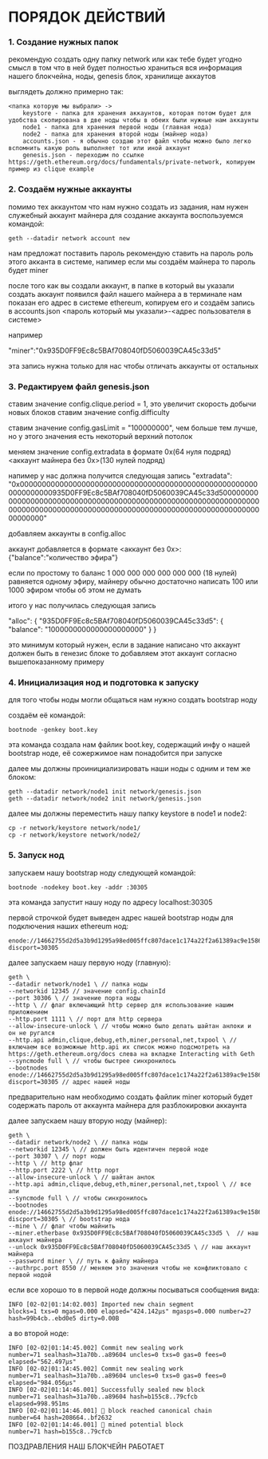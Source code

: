# ПОРЯДОК ДЕЙСТВИЙ

### 1. Создание нужных папок 
рекомендую создать одну папку network или как тебе будет угодно смысл в том что в ней будет полностью храниться вся информация нашего блокчейна, ноды, genesis блок, хранилище аккаутов

выглядеть должно примерно так:

    <папка которую мы выбрали> ->
        keystore - папка для хранения аккаунтов, которая потом будет для удобства скопирована в две ноды чтобы в обеих были нужные нам аккаунты
        node1 - папка для хранения первой ноды (главная нода)
        node2 - папка для хранения второй ноды (майнер нода)
        accounts.json - я обычно создаю этот файл чтобы можно было легко вспомнить какую роль выполняет тот или иной аккаунт
        genesis.json - переходим по ссылке https://geth.ethereum.org/docs/fundamentals/private-network, копируем пример из clique example

### 2. Создаём нужные аккаунты
помимо тех аккаунтом что нам нужно создать из задания, нам нужен служебный аккаунт майнера
для создание аккаунта воспользуемся командой:

	geth --datadir network account new

нам предложат поставить пароль
рекомендую ставить на пароль роль этого акканта в системе, напимер если мы создаём майнера то пароль будет miner

после того как вы создали аккаунт, в папке в который вы указали создать аккаунт появился файл нашего майнера а в терминале нам показан его адрес в системе ethereum, копируем его и создаём запись в accounts.json
<пароль который мы указали>-<адрес пользователя в системе>

например 

"miner":"0x935D0FF9Ec8c5BAf708040fD5060039CA45c33d5"

эта запись нужна только для нас чтобы отличать аккаунты от остальных


### 3. Редактируем файл genesis.json

ставим значение config.clique.period = 1, это увеличит скорость добычи новых блоков
ставим значение config.difficulty

ставим значение config.gasLimit = "100000000", чем больше тем лучше, но у этого значения есть некоторый верхний потолок

меняем значение config.extradata в формате
0x(64 нуля подряд)<аккаунт майнера без 0x>(130 нулей подряд)

напимер у нас должна получится следующая запись
"extradata": "0x0000000000000000000000000000000000000000000000000000000000000000935D0FF9Ec8c5BAf708040fD5060039CA45c33d50000000000000000000000000000000000000000000000000000000000000000000000000000000000000000000000000000000000000000000000000000000000"

добавляем аккаунты в config.alloc

аккаунт добавляется в формате 
<аккаунт без 0x>:{"balance":"количество эфира"}

если по простому то баланс 1 000 000 000 000 000 000 (18 нулей) равняется одному эфиру, майнеру обычно достаточно написать 100 или 1000 эфиром чтобы об этом не думать

итого у нас получилась следующая запись

"alloc": {
    "935D0FF9Ec8c5BAf708040fD5060039CA45c33d5": {
        "balance": "1000000000000000000000"
    }
}

это минимум который нужен, если в задание написано что аккаунт должен быть в генезис блоке то добавляем этот аккаунт согласно вышепоказанному примеру


### 4. Инициализация нод и подготовка к запуску
для того чтобы ноды могли общаться нам нужно создать bootstrap ноду 

создаём её командой:

	bootnode -genkey boot.key

эта команда создала нам файлик boot.key, содержащий инфу о нашей bootstrap ноде, её сожержимое нам понадобится при запуске

далее мы должны проинициализировать наши ноды с одним и тем же блоком:

    geth --datadir network/node1 init network/genesis.json 
    geth --datadir network/node2 init network/genesis.json 

далее мы должны переместить нашу папку keystore в node1 и node2:

    cp -r network/keystore network/node1/
	cp -r network/keystore network/node2/

### 5. Запуск нод

запускаем нашу bootstrap ноду следующей командой:

	bootnode -nodekey boot.key -addr :30305

эта команда запустит нашу ноду по адресу localhost:30305

первой строчкой будет выведен адрес нашей bootstrap ноды для подключения наших ethereum нод:

    enode://14662755d2d5a3b9d1295a98ed005ffc807dace1c174a22f2a61389ac9e158650b629d8d5d138cbfb0bf024cb6ee2c6322d59c62a9d52e904d985f778f09eff8@127.0.0.1:0?discport=30305

далее запускаем нашу первую ноду (главную):

	geth \
	--datadir network/node1 \ // папка ноды
	--networkid 12345 // значение config.chainId
	--port 30306 \ // значение порта ноды
	--http \ // флаг включающий http сервер для использование нашим приложением
	--http.port 1111 \ // порт для http сервера
	--allow-insecure-unlock \ // чтобы можно было делать шайтан анлоки и он не ругался
	--http.api admin,clique,debug,eth,miner,personal,net,txpool \ // включаем все возможные http.api их список можно подсмотреть на https://geth.ethereum.org/docs слева на вкладке Interacting with Geth
	--syncmode full \ // чтобы быстрее синхронилось
	--bootnodes enode://14662755d2d5a3b9d1295a98ed005ffc807dace1c174a22f2a61389ac9e158650b629d8d5d138cbfb0bf024cb6ee2c6322d59c62a9d52e904d985f778f09eff8@127.0.0.1:0?discport=30305 // адрес нашей ноды 

предварительно нам необходимо создать файлик miner который будет содержать пароль от аккаунта майнера для разблокировки аккаунта

далее запускаем нашу вторую ноду (майнер):

	geth \
	--datadir network/node2 \ // папка ноды
	--networkid 12345 \ // должен быть идентичен первой ноде
	--port 30307 \ // порт ноды
	--http \ // http флаг
	--http.port 2222 \ // http порт
	--allow-insecure-unlock \ // шайтан анлок
	--http.api admin,clique,debug,eth,miner,personal,net,txpool \ // все апи
	--syncmode full \ // чтобы синхронилось
	--bootnodes enode://14662755d2d5a3b9d1295a98ed005ffc807dace1c174a22f2a61389ac9e158650b629d8d5d138cbfb0bf024cb6ee2c6322d59c62a9d52e904d985f778f09eff8@127.0.0.1:0?discport=30305 \ // bootstrap нода
	--mine \ // флаг чтобы майнить
	--miner.etherbase 0x935D0FF9Ec8c5BAf708040fD5060039CA45c33d5 \  // наш аккаунт майнера
	--unlock 0x935D0FF9Ec8c5BAf708040fD5060039CA45c33d5 \ // наш аккаунт майнера
	--password miner \ // путь к файлу майнера
	--authrpc.port 8550 // меняем это значения чтобы не конфликтовало с первой нодой


если все хорошо то в первой ноде должны посываться сообщения вида:

    INFO [02-02|01:14:02.003] Imported new chain segment               blocks=1 txs=0 mgas=0.000 elapsed="424.142µs" mgasps=0.000 number=27 hash=99b4cb..ebd0e5 dirty=0.00B

а во второй ноде:

    INFO [02-02|01:14:45.002] Commit new sealing work                  number=71 sealhash=31a70b..a89604 uncles=0 txs=0 gas=0 fees=0 elapsed="562.497µs"
    INFO [02-02|01:14:45.002] Commit new sealing work                  number=71 sealhash=31a70b..a89604 uncles=0 txs=0 gas=0 fees=0 elapsed="984.056µs"
    INFO [02-02|01:14:46.001] Successfully sealed new block            number=71 sealhash=31a70b..a89604 hash=b155c8..79cfcb elapsed=998.951ms
    INFO [02-02|01:14:46.001] 🔗 block reached canonical chain          number=64 hash=208664..bf2632
    INFO [02-02|01:14:46.001] 🔨 mined potential block                  number=71 hash=b155c8..79cfcb


ПОЗДРАВЛЕНИЯ НАШ БЛОКЧЕЙН РАБОТАЕТ